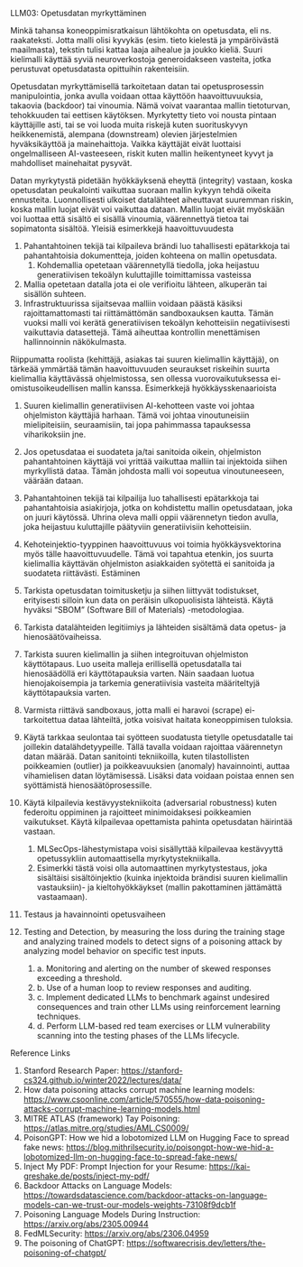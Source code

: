 LLM03: Opetusdatan myrkyttäminen


Minkä tahansa koneoppimisratkaisun lähtökohta on opetusdata, eli ns. raakateksti. Jotta malli olisi kyvykäs (esim. tieto kielestä ja ympäröivästä maailmasta), tekstin tulisi kattaa laaja aihealue ja joukko kieliä. Suuri kielimalli käyttää syviä neuroverkostoja generoidakseen vasteita, jotka perustuvat opetusdatasta opittuihin rakenteisiin.


Opetusdatan myrkyttämisellä tarkoitetaan datan tai opetusprosessin manipulointia, jonka avulla voidaan ottaa käyttöön haavoittuvuuksia, takaovia (backdoor) tai vinoumia. Nämä voivat vaarantaa mallin tietoturvan, tehokkuuden tai eettisen käytöksen. Myrkytetty tieto voi nousta pintaan käyttäjille asti, tai se voi luoda muita riskejä kuten suorituskyvyn heikkenemistä, alempana (downstream) olevien järjestelmien hyväksikäyttöä ja mainehaittoja. Vaikka käyttäjät eivät luottaisi ongelmalliseen AI-vasteeseen, riskit kuten mallin heikentyneet kyvyt ja mahdolliset mainehaitat pysyvät.


Datan myrkytystä pidetään hyökkäyksenä eheyttä (integrity) vastaan, koska opetusdatan peukalointi vaikuttaa suoraan mallin kykyyn tehdä oikeita ennusteita. Luonnollisesti ulkoiset datalähteet aiheuttavat suuremman riskin, koska mallin luojat eivät voi vaikuttaa dataan. Mallin luojat eivät myöskään voi luottaa että sisältö ei sisällä vinoumia, väärennettyä tietoa tai sopimatonta sisältöä.
Yleisiä esimerkkejä haavoittuvuudesta


1. Pahantahtoinen tekijä tai kilpaileva brändi luo tahallisesti epätarkkoja tai pahantahtoisia dokumentteja, joiden kohteena on mallin opetusdata.
   1. Kohdemallia opetetaan väärennetyllä tiedolla, joka heijastuu generatiivisen tekoälyn kuluttajille toimittamissa vasteissa
2. Mallia opetetaan datalla jota ei ole verifioitu lähteen, alkuperän tai sisällön suhteen.
3. Infrastruktuurissa sijaitsevaa malliin voidaan päästä käsiksi rajoittamattomasti tai riittämättömän sandboxauksen kautta. Tämän vuoksi malli voi kerätä generatiivisen tekoälyn kehotteisiin negatiivisesti vaikuttavia datasettejä. Tämä aiheuttaa kontrollin menettämisen hallinnoinnin näkökulmasta.


Riippumatta roolista (kehittäjä, asiakas tai suuren kielimallin käyttäjä), on tärkeää ymmärtää tämän haavoittuvuuden seuraukset riskeihin suurta kielimallia käyttävässä ohjelmistossa, sen ollessa vuorovaikutuksessa ei-omistusoikeudellisen mallin kanssa.
Esimerkkejä hyökkäysskenaarioista


1. Suuren kielimallin generatiivisen AI-kehotteen vaste voi johtaa ohjelmiston käyttäjiä harhaan. Tämä voi johtaa vinoutuneisiin mielipiteisiin, seuraamisiin, tai jopa pahimmassa tapauksessa viharikoksiin jne.
2. Jos opetusdataa ei suodateta ja/tai sanitoida oikein, ohjelmiston pahantahtoinen käyttäjä voi yrittää vaikuttaa malliin tai injektoida siihen myrkyllistä dataa. Tämän johdosta malli voi sopeutua vinoutuneeseen, väärään dataan.
3. Pahantahtoinen tekijä tai kilpailija luo tahallisesti epätarkkoja tai pahantahtoisia asiakirjoja, jotka on kohdistettu mallin opetusdataan, joka on juuri käytössä. Uhrina oleva malli oppii väärennetyn tiedon avulla, joka heijastuu kuluttajille päätyviin generatiivisiin kehotteisiin.
4. Kehoteinjektio-tyyppinen haavoittuvuus voi toimia hyökkäysvektorina myös tälle haavoittuvuudelle. Tämä voi tapahtua etenkin, jos suurta kielimallia käyttävän ohjelmiston asiakkaiden syötettä ei sanitoida ja suodateta riittävästi.
Estäminen


1. Tarkista opetusdatan toimitusketju ja siihen liittyvät todistukset, erityisesti silloin kun data on peräisin ulkopuolisista lähteistä. Käytä hyväksi “SBOM” (Software Bill of Materials) -metodologiaa.
2. Tarkista datalähteiden legitiimiys ja lähteiden sisältämä data opetus- ja hienosäätövaiheissa.
3. Tarkista suuren kielimallin ja siihen integroituvan ohjelmiston käyttötapaus. Luo useita malleja erillisellä opetusdatalla tai hienosäädöllä eri käyttötapauksia varten. Näin saadaan luotua hienojakoisempia ja tarkemia generatiivisia vasteita määriteltyjä käyttötapauksia varten.
4. Varmista riittävä sandboxaus, jotta malli ei haravoi (scrape) ei-tarkoitettua dataa lähteiltä, jotka voisivat haitata koneoppimisen tuloksia.
5. Käytä tarkkaa seulontaa tai syötteen suodatusta tietylle opetusdatalle tai joillekin datalähdetyypeille. Tällä tavalla voidaan rajoittaa väärennetyn datan määrää. Datan sanitointi tekniikoilla, kuten tilastollisten poikkeamien (outlier) ja poikkeavuuksien (anomaly) havainnointi, auttaa vihamielisen datan löytämisessä. Lisäksi data voidaan poistaa ennen sen syöttämistä hienosäätöprosessille.
6. Käytä kilpailevia kestävyystekniikoita  (adversarial robustness) kuten federoitu oppiminen ja rajoitteet minimoidaksesi poikkeamien vaikutukset. Käytä kilpailevaa opettamista pahinta opetusdatan häirintää vastaan. 
   1. MLSecOps-lähestymistapa voisi sisällyttää kilpailevaa kestävyyttä opetussykliin automaattisella myrkytystekniikalla.
   2. Esimerkki tästä voisi olla automaattinen myrkytystestaus, joka sisältäisi sisältöinjektio (kuinka injektoida brändisi suuren kielimallin vastauksiin)- ja kieltohyökkäykset (mallin pakottaminen jättämättä vastaamaan). 
7. Testaus ja havainnointi opetusvaiheen 
8. Testing and Detection, by measuring the loss during the training stage and analyzing trained models to detect signs of a poisoning attack by analyzing model behavior on specific test inputs.
   1. a. Monitoring and alerting on the number of skewed responses exceeding a threshold.
   2. b. Use of a human loop to review responses and auditing.
   3. c. Implement dedicated LLMs to benchmark against undesired consequences and train other LLMs using reinforcement learning techniques.
   4. d. Perform LLM-based red team exercises or LLM vulnerability scanning into the testing phases of the LLMs lifecycle.


Reference Links


1. Stanford Research Paper: https://stanford-cs324.github.io/winter2022/lectures/data/
2. How data poisoning attacks corrupt machine learning models: https://www.csoonline.com/article/570555/how-data-poisoning-attacks-corrupt-machine-learning-models.html
3. MITRE ATLAS (framework) Tay Poisoning: https://atlas.mitre.org/studies/AML.CS0009/
4. PoisonGPT: How we hid a lobotomized LLM on Hugging Face to spread fake news: https://blog.mithrilsecurity.io/poisongpt-how-we-hid-a-lobotomized-llm-on-hugging-face-to-spread-fake-news/
5. Inject My PDF: Prompt Injection for your Resume: https://kai-greshake.de/posts/inject-my-pdf/
6. Backdoor Attacks on Language Models: https://towardsdatascience.com/backdoor-attacks-on-language-models-can-we-trust-our-models-weights-73108f9dcb1f
7. Poisoning Language Models During Instruction: https://arxiv.org/abs/2305.00944
8. FedMLSecurity: https://arxiv.org/abs/2306.04959
9. The poisoning of ChatGPT: https://softwarecrisis.dev/letters/the-poisoning-of-chatgpt/




